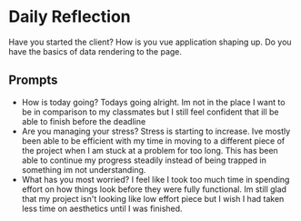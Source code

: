 # Daily Reflection
Have you started the client? How is you vue application shaping up. Do you have the basics of data rendering to the page.  

## Prompts
- How is today going? 
Todays going alright. Im not in the place I want to be in comparison to my classmates but I still feel confident that ill be able to finish before the deadline
- Are you managing your stress?
Stress is starting to increase. Ive mostly been able to be efficient with my time in moving to a different piece of the project when I am stuck at a problem for too long. This has been able to continue my progress steadily instead of being trapped in something im not understanding.
- What has you most worried?
I feel like I took too much time in spending effort on how things look before they were fully functional. Im still glad that my project isn't looking like low effort piece but I wish I had taken less time on aesthetics until I was finished.
